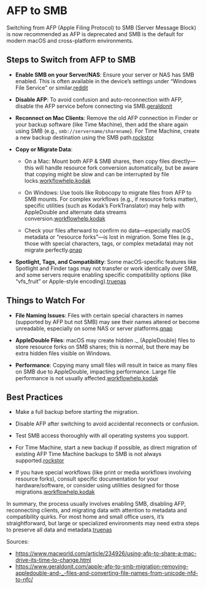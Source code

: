 

# AFP to SMB

Switching from AFP (Apple Filing Protocol) to SMB (Server Message Block) is now recommended as AFP is deprecated and SMB is the default for modern macOS and cross-platform environments.

## Steps to Switch from AFP to SMB

- **Enable SMB on your Server/NAS**: Ensure your server or NAS has SMB enabled. This is often available in the device’s settings under “Windows File Service” or similar.[reddit](https://www.reddit.com/r/synology/comments/1mlod5r/switching_from_afp_to_smb_for_time_machine_on/)
    
- **Disable AFP**: To avoid confusion and auto-reconnection with AFP, disable the AFP service before connecting via SMB.[geraldonit](https://www.geraldonit.com/apple-afp-to-smb-migration-removing-appledouble-and-_-files-and-converting-file-names-from-unicode-nfd-to-nfc/)
    
- **Reconnect on Mac Clients**: Remove the old AFP connection in Finder or your backup software (like Time Machine), then add the share again using SMB (e.g., `smb://servername/sharename`). For Time Machine, create a new backup destination using the SMB path.[rockstor](https://forum.rockstor.com/t/migrating-time-machine-from-afp-to-samba/6871)
    
- **Copy or Migrate Data**:
    
    - On a Mac: Mount both AFP & SMB shares, then copy files directly—this will handle resource fork conversion automatically, but be aware that copying might be slow and can be interrupted by file locks.[workflowhelp.kodak](https://workflowhelp.kodak.com/display/PRINSAG100/Moving+files+from+an+AFP+tertiary+server+to+an+SMB+tertiary+server)
        
    - On Windows: Use tools like Robocopy to migrate files from AFP to SMB mounts. For complex workflows (e.g., if resource forks matter), specific utilities (such as Kodak’s ForkTranslator) may help with AppleDouble and alternate data streams conversion.[workflowhelp.kodak](https://workflowhelp.kodak.com/display/PRINSAG100/Moving+files+from+an+AFP+tertiary+server+to+an+SMB+tertiary+server)
        
    - Check your files afterward to confirm no data—especially macOS metadata or “resource forks”—is lost in migration. Some files (e.g., those with special characters, tags, or complex metadata) may not migrate perfectly.[qnap](https://forum.qnap.com/viewtopic.php?p=435005&sid=3f07c0a0f1708a7e7839c39070b3c80f)
        
- **Spotlight, Tags, and Compatibility**: Some macOS-specific features like Spotlight and Finder tags may not transfer or work identically over SMB, and some servers require enabling specific compatibility options (like “vfs_fruit” or Apple-style encoding).[truenas](https://www.truenas.com/community/threads/migrating-afp-to-smb.55003/)
    

## Things to Watch For

- **File Naming Issues**: Files with certain special characters in names (supported by AFP but not SMB) may see their names altered or become unreadable, especially on some NAS or server platforms.[qnap](https://forum.qnap.com/viewtopic.php?p=435005&sid=3f07c0a0f1708a7e7839c39070b3c80f)
    
- **AppleDouble Files**: macOS may create hidden ._ (AppleDouble) files to store resource forks on SMB shares; this is normal, but there may be extra hidden files visible on Windows.
    
- **Performance**: Copying many small files will result in twice as many files on SMB due to AppleDouble, impacting performance. Large file performance is not usually affected.[workflowhelp.kodak](https://workflowhelp.kodak.com/display/PRINSAG100/Moving+files+from+an+AFP+tertiary+server+to+an+SMB+tertiary+server)
    

## Best Practices

- Make a full backup before starting the migration.
    
- Disable AFP after switching to avoid accidental reconnects or confusion.
    
- Test SMB access thoroughly with all operating systems you support.
    
- For Time Machine, start a new backup if possible, as direct migration of existing AFP Time Machine backups to SMB is not always supported.[rockstor](https://forum.rockstor.com/t/migrating-time-machine-from-afp-to-samba/6871)
    
- If you have special workflows (like print or media workflows involving resource forks), consult specific documentation for your hardware/software, or consider using utilities designed for those migrations.[workflowhelp.kodak](https://workflowhelp.kodak.com/display/PRINSAG100/Moving+files+from+an+AFP+tertiary+server+to+an+SMB+tertiary+server)
    

In summary, the process usually involves enabling SMB, disabling AFP, reconnecting clients, and migrating data with attention to metadata and compatibility quirks. For most home and small office users, it’s straightforward, but large or specialized environments may need extra steps to preserve all data and metadata.[truenas](https://forums.truenas.com/t/migrating-afp-share-to-smb/35433)

Sources:
- https://www.macworld.com/article/234926/using-afp-to-share-a-mac-drive-its-time-to-change.html
- https://www.geraldonit.com/apple-afp-to-smb-migration-removing-appledouble-and-_-files-and-converting-file-names-from-unicode-nfd-to-nfc/
